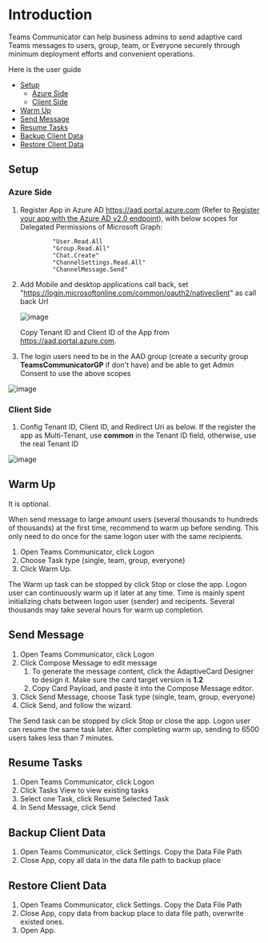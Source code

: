 # Introduction

Teams Communicator can help business admins to send adaptive card Teams messages to users, group, team, or Everyone securely through minimum deployment efforts and convenient operations. 

Here is the user guide


- [Setup](https://github.com/freistli/privacy/edit/master/TCSetupGuide.md#Setup)
  - [Azure Side](https://github.com/freistli/privacy/edit/master/TCSetupGuide.md#azure-side)
  - [Client Side](https://github.com/freistli/privacy/edit/master/TCSetupGuide.md#client-side) 
- [Warm Up](https://github.com/freistli/privacy/edit/master/TCSetupGuide.md#Warm-Up)
- [Send Message](https://github.com/freistli/privacy/edit/master/TCSetupGuide.md#Send-Message)
- [Resume Tasks](https://github.com/freistli/privacy/edit/master/TCSetupGuide.md#Resume-Tasks)
- [Backup Client Data](https://github.com/freistli/privacy/edit/master/TCSetupGuide.md#Backup-Client-Data)
- [Restore Client Data](https://github.com/freistli/privacy/edit/master/TCSetupGuide.md#Restore-Client-Data)

## Setup
[1]: https://github.com/freistli/privacy/edit/master/TCSetupGuide.md#Setup

### Azure Side
[1]: https://github.com/freistli/privacy/edit/master/TCSetupGuide.md

1. Register App in Azure AD https://aad.portal.azure.com (Refer to [Register your app with the Azure AD v2.0 endpoint](https://learn.microsoft.com/en-us/graph/auth-register-app-v2?view=graph-rest-1.0)), with below scopes for Delegated Permissions of Microsoft Graph:
  
                "User.Read.All
                "Group.Read.All"
                "Chat.Create"
                "ChannelSettings.Read.All"
                "ChannelMessage.Send"
                

2. Add Mobile and desktop applications call back, set "https://login.microsoftonline.com/common/oauth2/nativeclient" as call back Url

   ![image](https://user-images.githubusercontent.com/8623897/196481082-ac1d9ce5-398e-47d8-a531-9b1a9c290d68.png)

   Copy Tenant ID and Client ID of the App from https://aad.portal.azure.com.
   
   

3. The login users need to be in the AAD group (create a security group **TeamsCommunicatorGP** if don't have) and be able to get Admin Consent to use the above scopes 

   

  ![image](https://user-images.githubusercontent.com/8623897/196481916-bada985b-8725-45e3-b334-e74a8dd2b19b.png)
  
  
### Client Side
[1]: https://github.com/freistli/privacy/edit/master/TCSetupGuide.md

 1. Config Tenant ID, Client ID, and Redirect Uri as below. If the register the app as Multi-Tenant, use **common** in the Tenant ID field, otherwise, use the real Tenant ID


   ![image](https://user-images.githubusercontent.com/8623897/196483155-ef6ed635-373c-4a6e-90c2-50d5bcc77669.png)
   

## Warm Up
[1]: https://github.com/freistli/privacy/edit/master/TCSetupGuide.md

It is optional.

When send message to large amount users (several thousands to hundreds of thousands) at the first time, recommend to warm up before sending. This only need to do once for the same logon user with the same recipients. 

1. Open Teams Communicator, click Logon
2. Choose Task type (single, team, group, everyone)
3. Click Warm Up.

The Warm up task can be stopped by click Stop or close the app. Logon user can continuously warm up it later at any time. Time is mainly spent initializing chats between logon user (sender) and recipents. Several thousands may take several hours for warm up completion.


## Send Message
[1]: https://github.com/freistli/privacy/edit/master/TCSetupGuide.md

1. Open Teams Communicator, click Logon
2. Click Compose Message to edit message
   1. To generate the message content, click the AdaptiveCard Designer to design it. Make sure the card target version is **1.2**
   2. Copy Card Payload, and paste it into the Compose Message editor.
3. Click Send Message, choose Task type (single, team, group, everyone)
4. Click Send, and follow the wizard.

The Send task can be stopped by click Stop or close the app.  Logon user can resume the same task later. After completing warm up, sending to 6500 users takes less than 7 minutes.

## Resume Tasks
[1]: https://github.com/freistli/privacy/edit/master/TCSetupGuide.md

1. Open Teams Communicator, click Logon
2. Click Tasks View to view existing tasks
3. Select one Task, click Resume Selected Task
4. In Send Message, click Send

   
 ## Backup Client Data
 [1]: https://github.com/freistli/privacy/edit/master/TCSetupGuide.md
 
 1. Open Teams Communicator, click Settings. Copy the Data File Path
 2. Close App, copy all data in the data file path to backup place
 
 ## Restore Client Data
 [1]: https://github.com/freistli/privacy/edit/master/TCSetupGuide.md
 
 1. Open Teams Communicator, click Settings. Copy the Data File Path
 2. Close App, copy data from backup place to data file path, overwrite existed ones.
 3. Open App.

